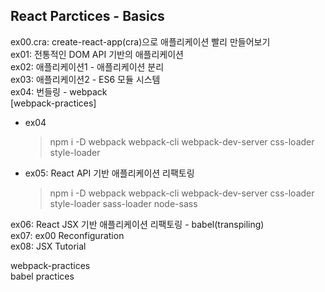 ## React Parctices - Basics

ex00.cra: create-react-app(cra)으로 애플리케이션 빨리 만들어보기<br>
ex01: 전통적인 DOM API 기반의 애플리케이션<br>
ex02: 애플리케이션1 - 애플리케이션 분리<br>
ex03: 애플리케이션2 - ES6 모듈 시스템<br>
ex04: 번들링 - webpack<br>
[webpack-practices]
- ex04
    > npm i -D webpack webpack-cli webpack-dev-server css-loader style-loader

- ex05: React API 기반 애플리케이션 리팩토링<br>
    > npm i -D webpack webpack-cli webpack-dev-server 
                css-loader style-loader sass-loader node-sass

ex06: React JSX 기반 애플리케이션 리팩토링 - babel(transpiling)<br>
ex07: ex00 Reconfiguration<br>
ex08: JSX Tutorial<br>

webpack-practices<br>
babel practices